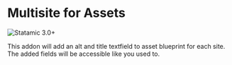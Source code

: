 # Multisite for Assets

![Statamic 3.0+](https://img.shields.io/badge/Statamic-3.0+-FF269E?style=for-the-badge&link=https://statamic.com)

This addon will add an alt and title textfield to asset blueprint for each site. The added fields will be accessible like you used to.
